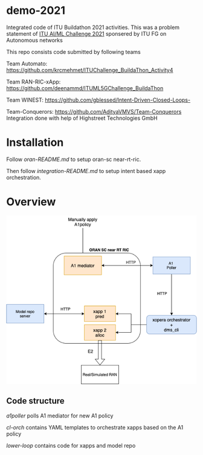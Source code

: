 # demo-2021
Integrated code of ITU Buildathon 2021 activities. This was a problem statement of [ITU AI/ML Challenge 2021](https://aiforgood.itu.int/about/aiml-in-5g-challenge/) sponsered by ITU FG on Autonomous networks

This repo consists code submitted by following teams

Team Automato: https://github.com/krcmehmet/ITUChallenge_BuildaThon_Activity4 

Team RAN-RIC-xApp: https://github.com/deenammd/ITUML5GChallenge_BuildaThon 

Team WINEST: https://github.com/gblessed/Intent-Driven-Closed-Loops- 

Team-Conquerors: https://github.com/AdityaVMVS/Team-Conquerors
Integration done with help of Highstreet Technologies GmbH

# Installation
Follow *oran-README.md* to setup oran-sc near-rt-ric.

Then follow *integration-README.md* to setup intent based xapp orchestration.

# Overview

![Overview](overview.png  "Overview")

## Code structure

*a1poller* polls A1 mediator for new A1 policy

*cl-orch* contains YAML templates to orchestrate xapps based on the A1 policy

*lower-loop* contains code for xapps and model repo
